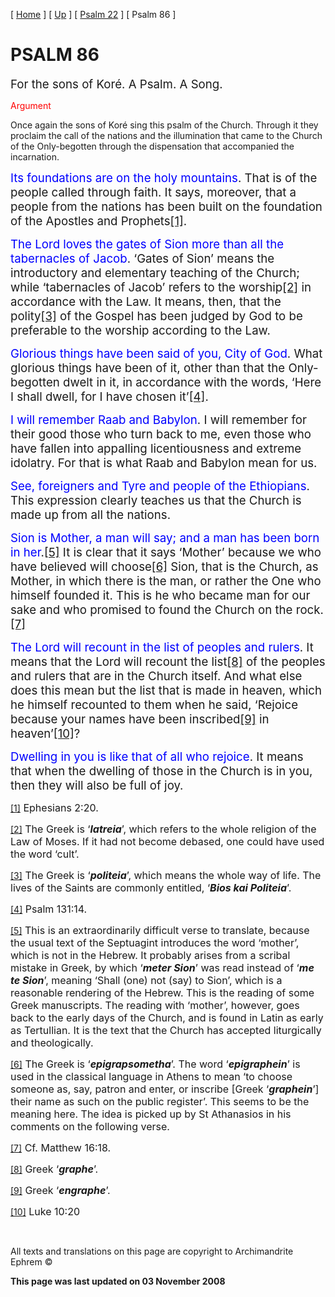 \[ [Home](index.md) \] \[ [Up](psalm_commentary.md) \] \[ [Psalm 22](psalm_22.md) \] \[ Psalm 86 \]

<span style="color:red"></span>

PSALM 86
========

<span style="font-size:14.0pt;mso-bidi-font-size:12.0pt">For the sons of Koré. A Psalm. A Song. </span>

<span style="mso-bidi-font-size: 12.0pt; color: red; font-style: normal">Argument</span>

Once again the sons of Koré sing this psalm of the Church. Through it they proclaim the call of the nations and the illumination that came to the Church of the Only-begotten through the dispensation that accompanied the incarnation.

<span style="font-size:14.0pt;
mso-bidi-font-size:12.0pt;color:blue">Its foundations are on the holy mountains</span><span style="font-size:14.0pt;mso-bidi-font-size:12.0pt">. That is of the people called through faith. It says, moreover, that a people from the nations has been built on the foundation of the Apostles and Prophets<a href="#_ftn1" id="_ftnref1">[1]</a>. </span>

<span style="font-size:14.0pt;
mso-bidi-font-size:12.0pt;color:blue">The Lord loves the gates of Sion more than all the tabernacles of Jacob</span><span style="font-size:14.0pt;
mso-bidi-font-size:12.0pt">. ‘Gates of Sion’ means the introductory and elementary teaching of the Church; while ‘tabernacles of Jacob’ refers to the worship<a href="#_ftn2" id="_ftnref2">[2]</a> in accordance with the Law. It means, then, that the polity<a href="#_ftn3" id="_ftnref3">[3]</a> of the Gospel has been judged by God to be preferable to the worship according to the Law. </span>

<span style="font-size:14.0pt;
mso-bidi-font-size:12.0pt;color:blue">Glorious things have been said of you, City of God</span><span style="font-size:14.0pt;mso-bidi-font-size:12.0pt">. What glorious things have been of it, other than that the Only-begotten dwelt in it, in accordance with the words, ‘Here I shall dwell, for I have chosen it’<a href="#_ftn4" id="_ftnref4">[4]</a>. </span>

<span style="font-size:14.0pt;
mso-bidi-font-size:12.0pt;color:blue">I will remember Raab and Babylon</span><span style="font-size:14.0pt;mso-bidi-font-size:12.0pt">. I will remember for their good those who turn back to me, even those who have fallen into appalling licentiousness and extreme idolatry. For that is what Raab and Babylon mean for us. </span>

<span style="font-size:14.0pt;
mso-bidi-font-size:12.0pt;color:blue">See, foreigners and Tyre and people of the Ethiopians</span><span style="font-size:14.0pt;mso-bidi-font-size:12.0pt">. This expression clearly teaches us that the Church is made up from all the nations. </span>

<span style="font-size:14.0pt;
mso-bidi-font-size:12.0pt;color:blue">Sion is Mother, a man will say; and a man has been born in her</span><span style="font-size:14.0pt;mso-bidi-font-size:
12.0pt">.<a href="#_ftn5" id="_ftnref5">[5]</a> It is clear that it says ‘Mother’ because we who have believed will choose<a href="#_ftn6" id="_ftnref6">[6]</a> Sion, that is the Church, as Mother, in which there is the man, or rather the One who himself founded it. This is he who became man for our sake and who promised to found the Church on the rock.<a href="#_ftn7" id="_ftnref7">[7]</a> </span>

<span style="font-size:14.0pt;
mso-bidi-font-size:12.0pt;color:blue">The Lord will recount in the list of peoples and rulers</span><span style="font-size:14.0pt;mso-bidi-font-size:12.0pt">. It means that the Lord will recount the list<a href="#_ftn8" id="_ftnref8">[8]</a> of the peoples and rulers that are in the Church itself. And what else does this mean but the list that is made in heaven, which he himself recounted to them when he said, ‘Rejoice because your names have been inscribed<a href="#_ftn9" id="_ftnref9">[9]</a> in heaven’<a href="#_ftn10" id="_ftnref10">[10]</a>? </span>

<span style="font-size:14.0pt;
mso-bidi-font-size:12.0pt;color:blue">Dwelling in you is like that of all who rejoice</span><span style="font-size:14.0pt;mso-bidi-font-size:12.0pt">. It means that when the dwelling of those in the Church is in you, then they will also be full of joy. </span>

<a href="#_ftnref1" id="_ftn1">[1]</a><span style="font-size:12.0pt;mso-bidi-font-size:10.0pt"> Ephesians 2:20. </span>

<a href="#_ftnref2" id="_ftn2">[2]</a><span style="font-size:12.0pt;mso-bidi-font-size:10.0pt"> The Greek is ‘***latreia***’, which refers to the whole religion of the Law of Moses. If it had not become debased, one could have used the word ‘cult’. </span>

<a href="#_ftnref3" id="_ftn3">[3]</a><span style="font-size:12.0pt;mso-bidi-font-size:10.0pt"> The Greek is ‘***politeia***’, which means the whole way of life. The lives of the Saints are commonly entitled, ‘***Bios kai Politeia***’. </span>

<a href="#_ftnref4" id="_ftn4">[4]</a><span style="font-size:12.0pt;mso-bidi-font-size:10.0pt"> Psalm 131:14. </span>

<a href="#_ftnref5" id="_ftn5">[5]</a><span style="font-size:12.0pt;mso-bidi-font-size:10.0pt"> This is an extraordinarily difficult verse to translate, because the usual text of the Septuagint introduces the word ‘mother’, which is not in the Hebrew. It probably arises from a scribal mistake in Greek, by which ‘***meter Sion***’ was read instead of ‘***me te Sion***’, meaning ‘Shall (one) not (say) to Sion’, which is a reasonable rendering of the Hebrew. This is the reading of some Greek manuscripts. The reading with ‘mother’, however, goes back to the early days of the Church, and is found in Latin as early as Tertullian. It is the text that the Church has accepted liturgically and theologically. </span>

<a href="#_ftnref6" id="_ftn6">[6]</a><span style="font-size:12.0pt;mso-bidi-font-size:10.0pt"> The Greek is ‘***epigrapsometha***’. The word ‘***epigraphein***’ is used in the classical language in Athens to mean ‘to choose someone as, say, patron and enter, or inscribe \[Greek ‘***graphein***’\] their name as such on the public register’. This seems to be the meaning here. The idea is picked up by St Athanasios in his comments on the following verse. </span>

<a href="#_ftnref7" id="_ftn7">[7]</a><span style="font-size:12.0pt;mso-bidi-font-size:10.0pt"> Cf. Matthew 16:18. </span>

<a href="#_ftnref8" id="_ftn8">[8]</a><span style="font-size:12.0pt;mso-bidi-font-size:10.0pt"> Greek ‘***graphe***’. </span>

<a href="#_ftnref9" id="_ftn9">[9]</a><span style="font-size:12.0pt;mso-bidi-font-size:10.0pt"> Greek ‘***engraphe***’. </span>

<a href="#_ftnref10" id="_ftn10">[10]</a><span style="font-size:12.0pt;mso-bidi-font-size:10.0pt"> Luke 10:20 </span>

 

All texts and translations on this page are copyright to Archimandrite Ephrem ©

**This page was last updated on 03 November 2008**
